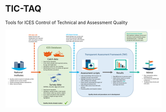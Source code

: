 # TIC-TAQ
Tools for ICES Control of Technical and Assessment Quality

![QC diagram](diagram_for_ACB_v1.png)

